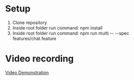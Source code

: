 # Setup
<ol>
<li>Clone repository</li>
<li>Inside root folder run command: npm install </li>
<li>Inside root folder run command: npm run multi -- --spec features/chat.feature</li>
</ol>

# Video recording
[Video Demonstration](https://drive.google.com/file/d/1N5edXbBdvMSN6xgokMvJkPKQvI6xjKDO/view?usp=sharing)
